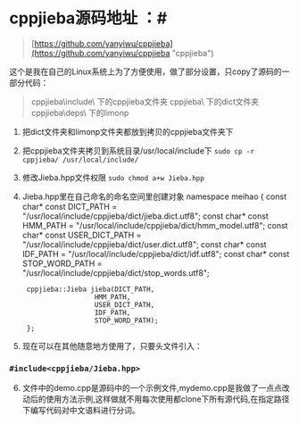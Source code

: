 # cppjieba源码地址 ：#
> [https://github.com/yanyiwu/cppjieba](https://github.com/yanyiwu/cppjieba "cppjieba")


这个是我在自己的Linux系统上为了方便使用，做了部分设置，只copy了源码的一部分代码：
>cppjieba\include\ 下的cppjieba文件夹
>cppjieba\ 下的dict文件夹
>cppjieba\deps\ 下的limonp



1. 把dict文件夹和limonp文件夹都放到拷贝的cppjieba文件夹下
2. 把cppjieba文件夹拷贝到系统目录/usr/local/include下
`sudo cp -r cppjieba/ /usr/local/include/`
3. 修改Jieba.hpp文件权限
`sudo chmod a+w Jieba.hpp`
4. Jieba.hpp里在自己命名的命名空间里创建对象
 	  namespace meihao
		{
  	  	const char* const DICT_PATH = "/usr/local/include/cppjieba/dict/jieba.dict.utf8";
 	   	const char* const HMM_PATH = "/usr/local/include/cppjieba/dict/hmm_model.utf8";
 	   	const char* const USER_DICT_PATH = "/usr/local/include/cppjieba/dict/user.dict.utf8";
 	   	const char* const IDF_PATH = "/usr/local/include/cppjieba/dict/idf.utf8";
 	   	const char* const STOP_WORD_PATH = "/usr/local/include/cppjieba/dict/stop_words.utf8";

 	   	cppjieba::Jieba jieba(DICT_PATH,
 	   	 	   	 	     HMM_PATH,
 	   	 	   	 	     USER_DICT_PATH,
 	   	 	   	 	     IDF_PATH,
 	   	 	   	 	     STOP_WORD_PATH);
		};
5. 现在可以在其他随意地方使用了，只要头文件引入：
###   `#include<cppjieba/Jieba.hpp>` ###
6. 文件中的demo.cpp是源码中的一个示例文件,mydemo.cpp是我做了一点点改动后的使用方法示例,这样做就不用每次使用都clone下所有源代码,在指定路径下编写代码对中文语料进行分词。